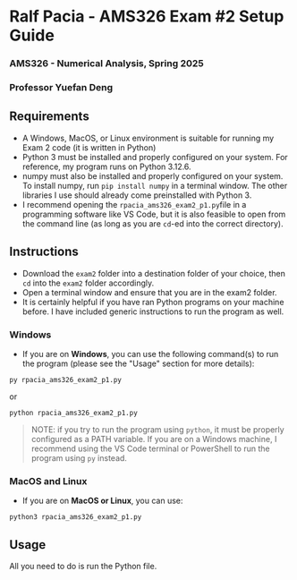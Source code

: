 # Ralf Pacia - AMS326 Exam \#2 Setup Guide
### AMS326 - Numerical Analysis, Spring 2025
### Professor Yuefan Deng

## Requirements
- A Windows, MacOS, or Linux environment is suitable for running my Exam 2 code (it is written in Python)
- Python 3 must be installed and properly configured on your system. For reference, my program runs on Python 3.12.6.
- numpy must also be installed and properly configured on your system. To install numpy, run `pip install numpy` in a terminal window. The other libraries I use should already come preinstalled with Python 3.
- I recommend opening the `rpacia_ams326_exam2_p1.py`file in a programming software like VS Code, but it is also feasible to open from the command line (as long as you are `cd`-ed into the correct directory).

## Instructions
- Download the `exam2` folder into a destination folder of your choice, then `cd` into the `exam2` folder accordingly.
- Open a terminal window and ensure that you are in the exam2 folder.
- It is certainly helpful if you have ran Python programs on your machine before. I have included generic instructions to run the program as well.

### Windows
- If you are on **Windows**, you can use the following command(s) to run the program (please see the "Usage" section for more details): 

```
py rpacia_ams326_exam2_p1.py
```

or

```
python rpacia_ams326_exam2_p1.py
```

> NOTE: if you try to run the program using `python`, it must be properly configured as a PATH variable.
> If you are on a Windows machine, I recommend using the VS Code terminal or PowerShell to run the program using `py` instead.

### MacOS and Linux
- If you are on **MacOS or Linux**, you can use:
```
python3 rpacia_ams326_exam2_p1.py
```

## Usage
All you need to do is run the Python file.
